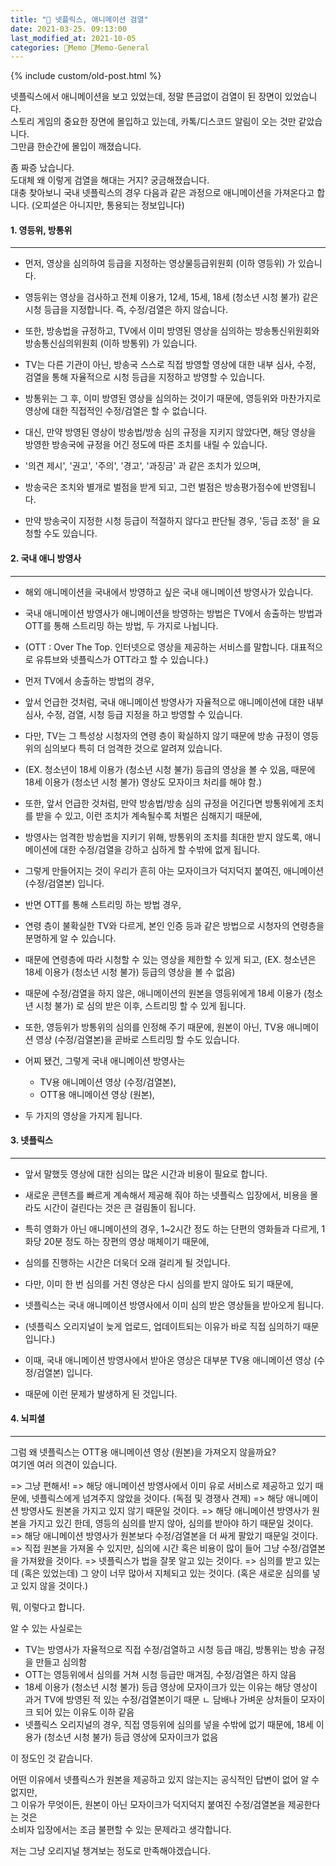 ```yaml
---
title: "🥑 넷플릭스, 애니메이션 검열"
date: 2021-03-25. 09:13:00
last_modified_at: 2021-10-05
categories: 🌳Memo 🥑Memo-General
---
```

{% include custom/old-post.html %}

넷플릭스에서 애니메이션을 보고 있었는데, 정말 뜬금없이 검열이 된 장면이 있었습니다.  
스토리 게임의 중요한 장면에 몰입하고 있는데, 카톡/디스코드 알림이 오는 것만 같았습니다.  
그만큼 한순간에 몰입이 깨졌습니다.  

좀 짜증 났습니다.  
도대체 왜 이렇게 검열을 해대는 거지? 궁금해졌습니다.  
대충 찾아보니 국내 넷플릭스의 경우 다음과 같은 과정으로 애니메이션을 가져온다고 합니다. (오피셜은 아니지만, 통용되는 정보입니다)  

#### 1. 영등위, 방통위

---

- 먼저, 영상을 심의하여 등급을 지정하는 영상물등급위원회 (이하 영등위) 가 있습니다.
- 영등위는 영상을 검사하고 전체 이용가, 12세, 15세, 18세 (청소년 시청 불가) 같은 시청 등급을 지정합니다. 즉, 수정/검열은 하지 않습니다.

- 또한, 방송법을 규정하고, TV에서 이미 방영된 영상을 심의하는 방송통신위원회와 방송통신심의위원회 (이하 방통위) 가 있습니다.
- TV는 다른 기관이 아닌, 방송국 스스로 직접 방영할 영상에 대한 내부 심사, 수정, 검열을 통해 자율적으로 시청 등급을 지정하고 방영할 수 있습니다.
- 방통위는 그 후, 이미 방영된 영상을 심의하는 것이기 때문에, 영등위와 마찬가지로 영상에 대한 직접적인 수정/검열은 할 수 없습니다.
- 대신, 만약 방영된 영상이 방송법/방송 심의 규정을 지키지 않았다면, 해당 영상을 방영한 방송국에 규정을 어긴 정도에 따른 조치를 내릴 수 있습니다.

- '의견 제시', '권고', '주의', '경고', '과징금' 과 같은 조치가 있으며,
- 방송국은 조치와 별개로 벌점을 받게 되고, 그런 벌점은 방송평가점수에 반영됩니다.
- 만약 방송국이 지정한 시청 등급이 적절하지 않다고 판단될 경우, '등급 조정' 을 요청할 수도 있습니다.

#### 2. 국내 애니 방영사

---

- 해외 애니메이션을 국내에서 방영하고 싶은 국내 애니메이션 방영사가 있습니다.
- 국내 애니메이션 방영사가 애니메이션을 방영하는 방법은 TV에서 송출하는 방법과 OTT를 통해 스트리밍 하는 방법, 두 가지로 나뉩니다.
- (OTT : Over The Top. 인터넷으로 영상을 제공하는 서비스를 말합니다. 대표적으로 유튜브와 넷플릭스가 OTT라고 할 수 있습니다.)

- 먼저 TV에서 송출하는 방법의 경우,
- 앞서 언급한 것처럼, 국내 애니메이션 방영사가 자율적으로 애니메이션에 대한 내부 심사, 수정, 검열, 시청 등급 지정을 하고 방영할 수 있습니다.
- 다만, TV는 그 특성상 시청자의 연령 층이 확실하지 않기 때문에 방송 규정이 영등위의 심의보다 특히 더 엄격한 것으로 알려져 있습니다.
- (EX. 청소년이 18세 이용가 (청소년 시청 불가) 등급의 영상을 볼 수 있음, 때문에 18세 이용가 (청소년 시청 불가) 영상도 모자이크 처리를 해야 함.)
- 또한, 앞서 언급한 것처럼, 만약 방송법/방송 심의 규정을 어긴다면 방통위에게 조치를 받을 수 있고, 이런 조치가 계속될수록 처벌은 심해지기 때문에,
- 방영사는 엄격한 방송법을 지키기 위해, 방통위의 조치를 최대한 받지 않도록, 애니메이션에 대한 수정/검열을 강하고 심하게 할 수밖에 없게 됩니다.
- 그렇게 만들어지는 것이 우리가 흔히 아는 모자이크가 덕지덕지 붙여진, 애니메이션 (수정/검열본) 입니다.

- 반면 OTT를 통해 스트리밍 하는 방법 경우,
- 연령 층이 불확실한 TV와 다르게, 본인 인증 등과 같은 방법으로 시청자의 연령층을 분명하게 알 수 있습니다.
- 때문에 연령층에 따라 시청할 수 있는 영상을 제한할 수 있게 되고, (EX. 청소년은 18세 이용가 (청소년 시청 불가) 등급의 영상을 볼 수 없음)
- 때문에 수정/검열을 하지 않은, 애니메이션의 원본을 영등위에게 18세 이용가 (청소년 시청 불가) 로 심의 받은 이후, 스트리밍 할 수 있게 됩니다.
- 또한, 영등위가 방통위의 심의를 인정해 주기 때문에, 원본이 아닌, TV용 애니메이션 영상 (수정/검열본)을 곧바로 스트리밍 할 수도 있습니다.

- 어찌 됐건, 그렇게 국내 애니메이션 방영사는
  - TV용 애니메이션 영상 (수정/검열본),
  - OTT용 애니메이션 영상 (원본),
- 두 가지의 영상을 가지게 됩니다.

#### 3. 넷플릭스

---

- 앞서 말했듯 영상에 대한 심의는 많은 시간과 비용이 필요로 합니다.
- 새로운 콘텐츠를 빠르게 계속해서 제공해 줘야 하는 넷플릭스 입장에서, 비용을 몰라도 시간이 걸린다는 것은 큰 걸림돌이 됩니다.
- 특히 영화가 아닌 애니메이션의 경우, 1~2시간 정도 하는 단편의 영화들과 다르게, 1화당 20분 정도 하는 장편의 영상 매체이기 때문에,
- 심의를 진행하는 시간은 더욱더 오래 걸리게 될 것입니다.

- 다만, 이미 한 번 심의를 거친 영상은 다시 심의를 받지 않아도 되기 때문에,
- 넷플릭스는 국내 애니메이션 방영사에서 이미 심의 받은 영상들을 받아오게 됩니다.
- (넷플릭스 오리지널이 늦게 업로드, 업데이트되는 이유가 바로 직접 심의하기 때문입니다.)

- 이때, 국내 애니메이션 방영사에서 받아온 영상은 대부분 TV용 애니메이션 영상 (수정/검열본) 입니다.
- 때문에 이런 문제가 발생하게 된 것입니다.

#### 4. 뇌피셜

---

그럼 왜 넷플릭스는 OTT용 애니메이션 영상 (원본)을 가져오지 않을까요?  
여기엔 여러 의견이 있습니다.  

=> 그냥 편해서!
=> 해당 애니메이션 방영사에서 이미 유로 서비스로 제공하고 있기 때문에, 넷플릭스에게 넘겨주지 않았을 것이다. (독점 및 경쟁사 견제)
=> 해당 애니메이션 방영사도 원본을 가지고 있지 않기 때문일 것이다.
=> 해당 애니메이션 방영사가 원본을 가지고 있긴 한데, 영등의 심의를 받지 않아, 심의를 받아야 하기 때문일 것이다.
=> 해당 애니메이션 방영사가 원본보다 수정/검열본을 더 싸게 팔았기 때문일 것이다.
=> 직접 원본을 가져올 수 있지만, 심의에 시간 혹은 비용이 많이 들어 그냥 수정/검열본을 가져왔을 것이다.
=> 넷플릭스가 법을 잘못 알고 있는 것이다.
=> 심의를 받고 있는데 (혹은 있었는데) 그 양이 너무 많아서 지체되고 있는 것이다. (혹은 새로운 심의를 넣고 있지 않을 것이다.)

뭐, 이렇다고 합니다.  

알 수 있는 사실로는  

- TV는 방영사가 자율적으로 직접 수정/검열하고 시청 등급 매김, 방통위는 방송 규정을 만들고 심의함
- OTT는 영등위에서 심의를 거쳐 시청 등급만 매겨짐, 수정/검열은 하지 않음
- 18세 이용가 (청소년 시청 불가) 등급 영상에 모자이크가 있는 이유는 해당 영상이 과거 TV에 방영된 적 있는 수정/검열본이기 때문
    ㄴ 담배나 가벼운 상처들이 모자이크 되어 있는 이유도 이하 같음
- 넷플릭스 오리지널의 경우, 직접 영등위에 심의를 넣을 수밖에 없기 때문에, 18세 이용가 (청소년 시청 불가) 등급 영상에 모자이크가 없음

이 정도인 것 같습니다.  

어떤 이유에서 넷플릭스가 원본을 제공하고 있지 않는지는 공식적인 답변이 없어 알 수 없지만,  
그 이유가 무엇이든, 원본이 아닌 모자이크가 덕지덕지 붙여진 수정/검열본을 제공한다는 것은  
소비자 입장에서는 조금 불편할 수 있는 문제라고 생각합니다.  

저는 그냥 오리지널 챙겨보는 정도로 만족해야겠습니다.  
